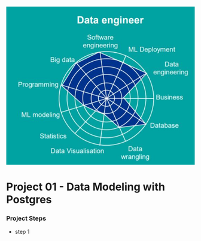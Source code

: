 ![](/art/data-engineer-web.png?raw=true)


# Project 01 - Data Modeling with Postgres

### Project Steps

* step 1
